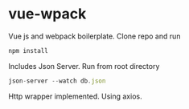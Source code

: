 # vue-wpack
Vue js and webpack boilerplate.
Clone repo and run
```javascript
npm install
```
Includes Json Server.
Run from root directory
```javascript
json-server --watch db.json
```

Http wrapper implemented. Using axios.
